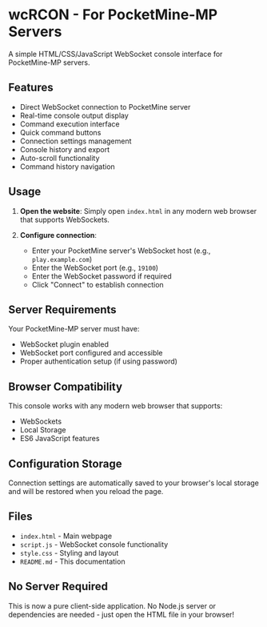 # wcRCON - For PocketMine-MP Servers

A simple HTML/CSS/JavaScript WebSocket console interface for PocketMine-MP servers.

## Features

- Direct WebSocket connection to PocketMine server
- Real-time console output display
- Command execution interface
- Quick command buttons
- Connection settings management
- Console history and export
- Auto-scroll functionality
- Command history navigation

## Usage

1. **Open the website**: Simply open `index.html` in any modern web browser that supports WebSockets.

2. **Configure connection**: 
   - Enter your PocketMine server's WebSocket host (e.g., `play.example.com`)
   - Enter the WebSocket port (e.g., `19100`)
   - Enter the WebSocket password if required
   - Click "Connect" to establish connection

## Server Requirements

Your PocketMine-MP server must have:
- WebSocket plugin enabled
- WebSocket port configured and accessible
- Proper authentication setup (if using password)

## Browser Compatibility

This console works with any modern web browser that supports:
- WebSockets
- Local Storage
- ES6 JavaScript features

## Configuration Storage

Connection settings are automatically saved to your browser's local storage and will be restored when you reload the page.

## Files

- `index.html` - Main webpage
- `script.js` - WebSocket console functionality
- `style.css` - Styling and layout
- `README.md` - This documentation

## No Server Required

This is now a pure client-side application. No Node.js server or dependencies are needed - just open the HTML file in your browser!
